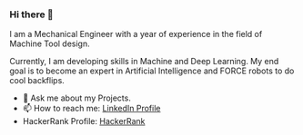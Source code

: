 ### Hi there 👋


I am a Mechanical Engineer with a year of experience in the field of Machine Tool design.

Currently, I am developing skills in Machine and Deep Learning. My end goal is to become an expert in Artificial Intelligence and FORCE robots to do cool backflips.

- 💬 Ask me about my Projects.
- 📫 How to reach me: [LinkedIn Profile](https://www.linkedin.com/in/parmeshwar-prajapati-439443150/)
- HackerRank Profile: [HackerRank](https://www.hackerrank.com/prajapaticamps81)
